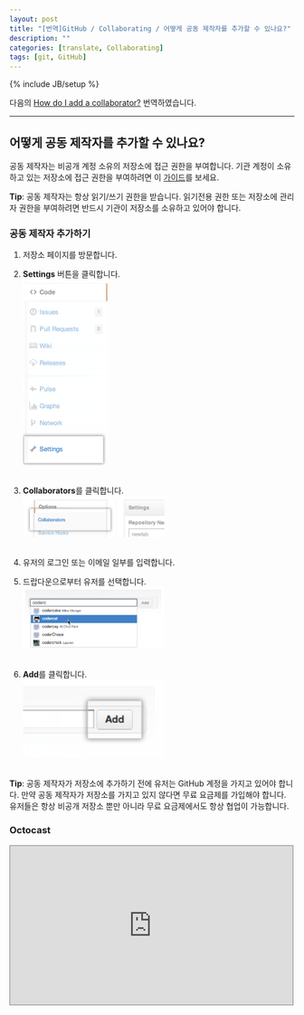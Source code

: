 ```yaml
---
layout: post
title: "[번역]GitHub / Collaborating / 어떻게 공동 제작자를 추가할 수 있나요?"
description: ""
categories: [translate, Collaborating]
tags: [git, GitHub]
---
```

{% include JB/setup %}

다음의 [How do I add a collaborator?](https://help.github.com/articles/how-do-i-add-a-collaborator) 번역하였습니다.

---

## 어떻게 공동 제작자를 추가할 수 있나요?

공동 제작자는 비공개 계정 소유의 저장소에 접근 권한을 부여합니다. 기관 계정이 소유하고 있는 저장소에 접근 권한을 부여하려면 이 [가이드](https://help.github.com/articles/how-do-i-set-up-a-team)를 보세요.

**Tip**: 공동 제작자는 항상 읽기/쓰기 권한을 받습니다. 읽기전용 권한 또는 저장소에 관리자 권한을 부여하려면 반드시 기관이 저장소를 소유하고 있어야 합니다.

### 공동 제작자 추가하기

1. 저장소 페이지를 방문합니다.

2. **Settings** 버튼을 클릭합니다.<br/><img src="/../../../../image/2013/repo-actions-settings.png" alt="Setting tab" style="width: 150px;"/><br/><br/>

3. **Collaborators**를 클릭합니다.<br/><img src="/../../../../image/2013/repo-settings-collaborators.png" alt="Collaborators tab" style="width: 250px;"/><br/><br/>

4. 유저의 로그인 또는 이메일 일부를 입력합니다.

5. 드랍다운으로부터 유저를 선택합니다.<br/><img src="/../../../../image/2013/repo-settings-collab-autofill.png" alt="Collaborator list dropdown" style="width: 250px;"/><br/><br/>

6. **Add**를 클릭합니다.<br/><img src="/../../../../image/2013/repo-settings-collab-add.png" alt="Add button" style="width: 250px;"/><br/><br/>

**Tip**: 공동 제작자가 저장소에 추가하기 전에 유저는 GitHub 계정을 가지고 있어야 합니다. 만약 공동 제작자가 저장소를 가지고 있지 않다면 무료 요금제를 가입해야 합니다. 유저들은 항상 비공개 저장소 뿐만 아니라 무료 요금제에서도 항상 협업이 가능합니다.

### Octocast

<iframe src="https://player.vimeo.com/video/45021718" width="500" height="281" style="border: 1px solid grey;" webkitallowfullscreen="" mozallowfullscreen="" allowfullscreen=""></iframe>